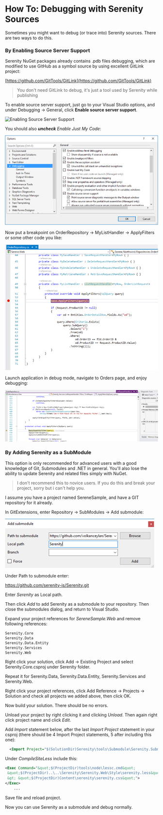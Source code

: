 # How To: Debugging with Serenity Sources

Sometimes you might want to debug (or trace into) Serenity sources. There are two ways to do this.


### By Enabling Source Server Support

Serenity NuGet packages already contains .pdb files debugging, which are modified to use GitHub as a symbol source by using excellent GitLink project:

[https://github.com/GitTools/GitLink](https://github.com/GitTools/GitLink)

> You don't need GitLink to debug, it's just a tool used by Serenity while publishing

To enable source server support, just go to your Visual Studio options, and under Debugging -> General, click **Enable source server support**.

![Enabling Source Server Support](https://raw.githubusercontent.com/GitTools/GitLink/develop/doc/images/visualstudio_enablesourceserversupport.png)

You should also ***uncheck*** *Enable Just My Code*:

![Disable Just My Code](img/disable_just_my_code.png)

Now put a breakpoint on OrderRepository -> MyListHandler -> ApplyFilters or some other code you like:

![Breakpoint on Order Repository](img/breakpoint_on_order_repository.png)

Launch application in debug mode, navigate to Orders page, and enjoy debugging:

![Debugging List Request Handler](img/debugging_list_request_handler.png)


### By Adding Serenity as a SubModule

This option is only recommended for advanced users with a good knowledge of Git, Submodules and .NET in general. You'll also lose the ability to update Serenity and related files simply with NuGet.

> I don't recommend this to novice users. If you do this and break your project, sorry but i can't help you.

I assume you have a project named SereneSample, and have a GIT repository for it already.

In GitExtensions, enter Repository -> SubModules -> Add submodule:

![Add Serenity Submodule](img/add_serenity_submodule.png)

Under Path to submodule enter:

https://github.com/serenity-is/Serenity.git

Enter *Serenity* as Local path.

Then click *Add* to add Serenity as a submodule to your repository. Then close the submodules dialog, and return to Visual Studio.

Expand your project references for *SereneSample.Web* and remove following references:

```
Serenity.Core
Serenity.Data
Serenity.Data.Entity
Serenity.Services
Serenity.Web
```

Right click your solution, click Add -> Existing Project and select Serenity.Core.csproj under Serenity folder.

Repeat it for Serenity.Data, Serenity.Data.Entity, Serenity.Services and Serenity.Web.

Right click your project references, click Add Reference -> Projects -> Solution and check all projects we added above, then click OK.

Now build your solution. There should be no errors.

Unload your project by right clicking it and clicking *Unload*. Then again right click project name and click *Edit*.

Add *Import* statement below, after the last *Import Project* statement in your csproj (there should be 4 Import Project statements, 5 after including this one):

```xml
  <Import Project="$(SolutionDir)Serenity\tools\Submodule\Serenity.Submodule.Web.targets" />
```

Under *CompileSiteLess* include this:
```xml
<Exec Command="&quot;$(ProjectDir)tools\node\lessc.cmd&quot; 
 &quot;$(ProjectDir)..\..\Serenity\Serenity.Web\Style\serenity.less&quot; 
 &gt; &quot;$(ProjectDir)Content\serenity\serenity.css&quot;">
</Exec>
    ...
```

Save file and reload project.

Now you can use Serenity as a submodule and debug normally.


